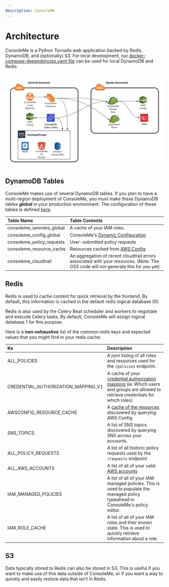 ```yaml
---
description: ConsoleMe
---
```


# Architecture

ConsoleMe is a Python Tornado web application backed by Redis, DynamoDB, and \(optionally\) S3. For local development, our [docker-compose-dependencies.yaml file](https://github.com/Netflix/consoleme/blob/master/docker-compose-dependencies.yaml) can be used for local DynamoDB and Redis.  

![Architecture Diagram](.gitbook/assets/consoleme-diagram-1-.png)

## DynamoDB Tables

ConsoleMe makes use of several DynamoDB tables. If you plan to have a multi-region deployment of ConsoleMe, you must make these DynamoDB tables **global** in your production environment. The configuration of these tables is defined [here](https://github.com/Netflix/consoleme/blob/master/scripts/initialize_dynamodb_oss.py). 

| Table Name | Table Contents |
| :--- | :--- |
| consoleme\_iamroles\_global | A cache of your IAM roles.  |
| consoleme\_config\_global | ConsoleMe's [Dynamic Configuration](configuration/dynamic-configuration.md) |
| consoleme\_policy\_requests | User-submitted policy requests |
| consoleme\_resource\_cache | Resources cached from [AWS Config](configuration/resource-syncing.md) |
| consoleme\_cloudtrail | An aggregation of recent cloudtrail errors associated with your resources. \(Note: The OSS code will not generate this for you yet\) |

## Redis

Redis is used to cache content for quick retrieval by the frontend. By default, this information is cached in the default redis logical database \(0\).

Redis is also used by the Celery Beat scheduler and workers to negotiate and execute Celery tasks. By default, ConsoleMe will assign logical database 1 for this purpose.

Here is a **non-exhaustive** list of the common redis keys and expected values that you might find in your redis cache:

| Ke | Description |
| :--- | :--- |
| ALL\_POLICIES | A json listing of all roles and resources used for the `/policies` endpoint. |
| CREDENTIAL\_AUTHORIZATION\_MAPPING\_V1 | A cache of your [credential authorization mapping](configuration/role-credential-authorization/) \(ie: Which users and groups are allowed to retrieve credentials for which roles\) |
| AWSCONFIG\_RESOURCE\_CACHE | A [cache of the resources](configuration/resource-syncing.md) discovered by querying AWS Config |
| SNS\_TOPICS | A list of SNS topics discovered by querying SNS across your accounts. |
| ALL\_POLICY\_REQUESTS | A list of all historic policy requests used by the `/requests` endpoint |
| ALL\_AWS\_ACCOUNTS | A list of all of your valid [AWS accounts](configuration/account-syncing.md) |
| IAM\_MANAGED\_POLICIES | A list of all of your IAM managed policies. This is used to populate the managed policy typeahead in ConsoleMe's policy editor. |
| IAM\_ROLE\_CACHE | A list of all of your IAM roles and their known state. This is used to quickly retrieve information about a role. |

## S3

Data typically stored to Redis can also be stored in S3. This is useful if you want to make use of this data outside of ConsoleMe, or if you want a way to quickly and easily restore data that isn't in Redis.

